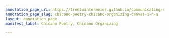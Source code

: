 ```yaml
---
annotation_page_uri: https://trentwintermeier.github.io/communicating-us-latine-activism/annotations/chicano-poetry-chicano-organizing-canvas-1-n-a.json
annotation_page_slug: chicano-poetry-chicano-organizing-canvas-1-n-a
layout: annotation_page
manifest_label: Chicano Poetry, Chicano Organizing

---
```

